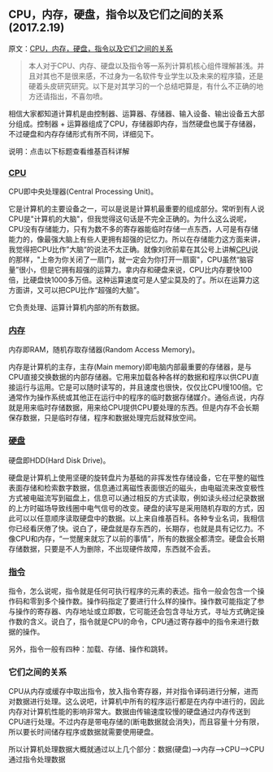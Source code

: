 ## CPU，内存，硬盘，指令以及它们之间的关系(2017.2.19)

原文：[CPU，内存，硬盘，指令以及它们之间的关系](http://ikookblog.com/2017/02/25/cpu-ram-hdd-instruct-detailed-annotation/)

> 本人对于CPU、内存、硬盘以及指令等一系列计算机核心组件理解甚浅。并且对其也不是很来感，不过身为一名软件专业学生以及未来的程序猿，还是硬着头皮研究研究。以下是对其学习的一个总结吧算是，有什么不正确的地方还请指出，不喜勿喷。

相信大家都知道计算机是由控制器、运算器、存储器、输入设备、输出设备五大部分组成。控制器 + 运算器组成了CPU，存储器即内存，当然硬盘也属于存储器，不过硬盘和内存存储形式有所不同，详细见下。

说明：点击以下标题查看维基百科详解

### [CPU](https://zh.wikipedia.org/wiki/%E4%B8%AD%E5%A4%AE%E5%A4%84%E7%90%86%E5%99%A8)

CPU即中央处理器(Central Processing Unit)。

它是计算机的主要设备之一，可以是说是计算机最重要的组成部分。常听到有人说CPU是"计算机的大脑"，但我觉得这句话是不完全正确的。为什么这么说呢，CPU没有存储能力，只有为数不多的寄存器能临时存储一点东西，人可是有存储能力的，像最强大脑上有些人更拥有超强的记忆力。所以在存储能力这方面来讲，我觉得把CPU比作”大脑“的说法不太正确。就像刘欣前辈在其公号上讲解[CPU](http://mp.weixin.qq.com/s?__biz=MzAxOTc0NzExNg==&mid=2665513017&idx=1&sn=5550ee714abd36d0b580713f673e670b&scene=21#wechat_redirect)说的那样，"上帝为你关闭了一扇门，就一定会为你打开一扇窗"，CPU虽然“脑容量”很小，但是它拥有超强的运算力。拿内存和硬盘来说，CPU比内存要快100倍，比硬盘快1000多万倍。这种运算速度可是人望尘莫及的了。所以在运算力这方面讲，又可以把CPU比作“超强的大脑”。

它负责处理、运算计算机内部的所有数据。

### [内存](https://zh.wikipedia.org/wiki/%E9%9A%8F%E6%9C%BA%E5%AD%98%E5%8F%96%E5%AD%98%E5%82%A8%E5%99%A8)

内存即RAM，随机存取存储器(Random Access Memory)。

内存是计算机的主存，主存(Main memory)即电脑内部最重要的存储器，是与CPU直接交换数据的内部存储器。它用来加载各种各样的数据和程序以供CPU直接运行与运用。它是可以随时读写的，并且速度也很快，仅仅比CPU慢100倍。它通常作为操作系统或其他正在运行中的程序的临时数据存储媒介。通俗点说，内存就是用来临时存储数据，用来给CPU提供CPU要处理的东西。但是内存不会长期保存数据，只是临时存储，程序和数据处理完后就释放空间。

### [硬盘](https://zh.wikipedia.org/wiki/%E7%A1%AC%E7%9B%98)

硬盘即HDD(Hard Disk Drive)。

硬盘是计算机上使用坚硬的旋转盘片为基础的非挥发性存储设备，它在平整的磁性表面存储和检索数字数据，信息通过离磁性表面很近的磁头，由电磁流来改变极性方式被电磁流写到磁盘上，信息可以通过相反的方式读取，例如读头经过纪录数据的上方时磁场导致线圈中电气信号的改变。硬盘的读写是采用随机存取的方式，因此可以以任意顺序读取硬盘中的数据。以上来自维基百科。各种专业名词，我相信你已经看厌倦了快。说白了，硬盘就是存东西的，长期存，也就是具有记忆力。不像CPU和内存，“一觉醒来就忘了以前的事情”，所有的数据全都清空。硬盘会长期存储数据，只要是不人为删除，不出现硬件故障，东西就不会丢。

### [指令](https://zh.wikipedia.org/wiki/%E6%8C%87%E4%BB%A4)

指令，怎么说呢，指令就是任何可执行程序的元素的表述。指令一般会包含一个操作码和零到多个操作数。操作码指定了要进行什么样的操作。操作数可能指定了参与操作的寄存器、内存地址或立即数，它可能还会包含寻址方式，寻址方式确定操作数的含义。说白了，指令就是CPU的命令，CPU通过寄存器中的指令来进行数据的操作。

另外，指令一般有四种：加载、存储、操作和跳转。

### 它们之间的关系

CPU从内存或缓存中取出指令，放入指令寄存器，并对指令译码进行分解，进而对数据进行处理。这么说吧，计算机中所有的程序运行都是在内存中进行的，因此内存对计算机性能的影响非常大。数据由传输速度较慢的硬盘通过内存传送到CPU进行处理。不过内存是带电存储的(断电数据就会消失)，而且容量十分有限，所以要长时间储存程序或数据就需要使用硬盘。

所以计算机处理数据大概就通过以上几个部分：数据(硬盘)——>内存——>CPU——>CPU通过指令处理数据